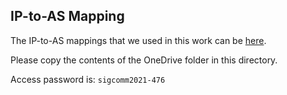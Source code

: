 ## IP-to-AS Mapping

The IP-to-AS mappings that we used in this work can be [here](https://liveuclac-my.sharepoint.com/:f:/g/personal/ucabpgk_ucl_ac_uk/EujvVAp0lqBBpY-EgY5IZSgBLTgoxv7xwtRW92YGe9hDLA?e=2iSwLV).

Please copy the contents of the OneDrive folder in this directory.

Access password is: ```sigcomm2021-476```